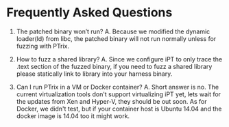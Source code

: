 # Frequently Asked Questions

1. The patched binary won’t run?
A. Because we modified the dynamic loader(ld) from libc, the patched binary will not run normally unless for fuzzing with PTrix.  

2. How to fuzz a shared library?
A. Since we configure iPT to only trace the .text section of the fuzzed binary, if you need to fuzz a shared library please statically link to library into your harness binary. 

3. Can I run PTrix in a VM or Docker container?
A. Short answer is no. 
The current virtualization tools don't support virtualizing iPT yet, lets wait for the updates from Xen and Hyper-V, they should be out soon. As for Docker, we didn't test, but if your container host is Ubuntu 14.04 and the docker image is 14.04 too it might work.
